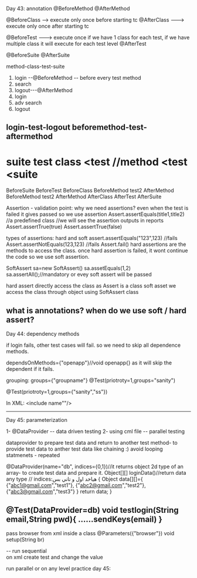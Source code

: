 Day 43:
annotation 
@BeforeMethod
@AfterMethod

@BeforeClass --> execute only once before starting tc 
@AfterClass ---> execute only once after starting tc

@BeforeTest ---> execute once if we have 1 class for each test, if we have multiple class it will execute for each test level
@AfterTest 

@BeforeSuite
@AfterSuite

method-class-test-suite


1) login --@BeforeMethod -- before every test method
2) search 
3) logout---@AfterMethod
4) login
5) adv search 
6) logout

login-test-logout
beforemethod-test-aftermethod
----
suite test class
<suite> 
	<test
 		<class>
			//method
		<class>
	<test
<suite
====
BeforeSuite
	BeforeTest
		BeforeClass
			BeforeMethod
				test2
			AfterMethod
			BeforeMethod
				test2
			AfterMethod	
		AfterClass
	AfterTest
AfterSuite

Assertion - validation point: 
why we need assertions? even when the test is failed it gives passed so we use assertion 
Assert.assertEquals(title1,title2) //a predefined class
//we will see the assertion outputs in reports
Assert.assertTrue(true)
Assert.assertTrue(false)

types of assertions:
hard and soft
assert.assertEquals("123",123) //fails
Assert.assertNotEquals(123,123) //fails
Assert.fail()
hard assertions are the methods to access the class.
once hard assertion is failed, it wont continue the code so we use soft assertion.

SoftAssert sa=new SoftAssert()
sa.assetEquals(1,2)
sa.assertAll();//mandatory or evey soft assert will be passed

hard assert directly access the class as Assert is a class
soft asset we access the class through object using SoftAssert class



what is annotations?
when do we use soft / hard assert?
---------
Day 44:
dependency methods 

if login fails, other test cases will fail. so we need to skip all dependence methods.

dependsOnMethods={"openapp"}//void openapp{} as it will skip the dependent if it fails. 

grouping: 
groups={"groupname"}
@Test(priotroty=1,groups="sanity")

@Test(priotroty=1,groups={"sanity","ss"})

In XML:
<test>
<groups>
	<run>
		<include name""/>
	</run>
</groups>

<classes>
 <class/>
<classes>
</test>


----
Day 45: 
parameterization


1- @DataProvider -- data driven testing
2- using cml file -- parallel testing 

dataprovider to prepare test data and return to another test method- to provide test data to anther test data like chaining 
:) avoid looping statmenets - repeated 


@DataProvider(name="db", indices={0,1})//it returns object 2d type of an array- to create test data and prepare it.
Object[][] loginData()//return data any type // indices:هياخد اول و تاني بس 
{
Object data[][]={
{"abc1@gmail.com","test1"},
{"abc2@gmail.com","test2"},
{"abc3@gmail.com","test3"}
			}
return data;
}

@Test(DataProvider=db)
void testlogin(String email,String pwd){
......sendKeys(email)
}
---
pass browser from xml inside a class
<parameter name="browser" value="chrome"/>
@Parameters({"browser"})
void setup(String br)

--
run sequential  
on xml create test and change the value

run parallel
<suite name="Suite" parallel="tests"> 
or on any level
practice day 45:



